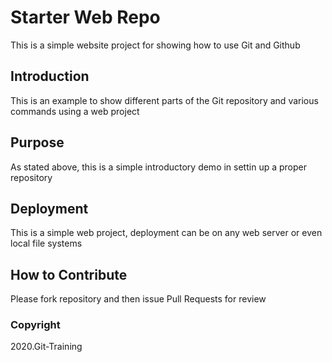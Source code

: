 
# Starter Web Repo

This is a simple website project for showing
how to use Git and Github

## Introduction

This is an example to show different parts
of the Git repository and various commands
using a web project

## Purpose

As stated above, this is a simple introductory 
demo in settin up a proper repository

## Deployment

This is a simple web project, deployment can 
be on any web server or even local file systems

## How to Contribute

Please fork repository and then issue Pull Requests for review

### Copyright

2020.Git-Training
